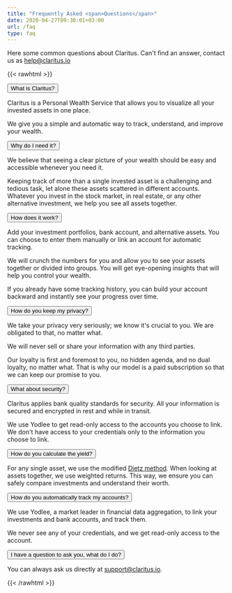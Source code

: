 ```yaml
---
title: "Frequently Asked <span>Questions</span>"
date: 2020-04-27T09:30:01+03:00
url: /faq
type: faq
---
```


Here some common questions about Claritus. Can't find an answer, contact us as help@claritus.io 


{{< rawhtml >}}
<div class="collapse">
  <button type="button" class="collapsible">What is Claritus?</button>
  <div class="content">
    <p>Claritus is a Personal Wealth Service that allows you to visualize all your invested assets in one place.</p>
    <p>We give you a simple and automatic way to track, understand, and improve your wealth.</p>
  </div>
  
  <button type="button" class="collapsible">Why do I need it?</button>
  <div class="content">
    <p>We believe that seeing a clear picture of your wealth should be easy and accessible whenever you need it.</p>
    <p>Keeping track of more than a single invested asset is a challenging and tedious task, let alone these assets scattered in different accounts. Whatever you invest in the stock market, in real estate, or any other alternative investment, we help you see all assets together.</p>
  </div>
  
  <button type="button" class="collapsible">How does it work?</button>
  <div class="content">
    <p>Add your investment portfolios, bank account, and alternative assets. You can choose to enter them manually or link an account for automatic tracking.</p>
    <p>We will crunch the numbers for you and allow you to see your assets together or divided into groups. You will get eye-opening insights that will help you control your wealth.</p>
    <p>If you already have some tracking history, you can build your account backward and instantly see your progress over time.</p>
  </div>
  
  <button type="button" class="collapsible">How do you keep my privacy?</button>
  <div class="content">
    <p>We take your privacy very seriously; we know it's crucial to you. We are obligated to that, no matter what.</p>
    <p>We will never sell or share your information with any third parties.</p>
    <p>Our loyalty is first and foremost to you, no hidden agenda, and no dual loyalty, no matter what. That is why our model is a paid subscription so that we can keep our promise to you.</p>
  </div>
  
  <button type="button" class="collapsible">What about security?</button>
  <div class="content">
    <p>Claritus applies bank quality standards for security. All your information is secured and encrypted in rest and while in transit.</p>
    <p>We use Yodlee to get read-only access to the accounts you choose to link. We don't have access to your credentials only to the information you choose to link.</p>
  </div>
  
  <button type="button" class="collapsible">How do you calculate the yield?</button>
  <div class="content">
    <p>For any single asset, we use the modified <a href="https://en.wikipedia.org/wiki/Modified_Dietz_method">Dietz method</a>. When looking at assets together, we use weighted returns. This way, we ensure you can safely compare investments and understand their worth.</p>
  </div>
  
  <button type="button" class="collapsible">How do you automatically track my accounts?</button>
  <div class="content">
    <p>We use Yodlee, a market leader in financial data aggregation, to link your investments and bank accounts, and track them.</p>
    <p>We never see any of your credentials, and we get read-only access to the account.</p>
  </div>
  
  <button type="button" class="collapsible">I have a question to ask you, what do I do?</button>
  <div class="content">
    <p>You can always ask us directly at <a href="mailto:support@claritus.io">support@claritus.io</a>.</p>
  </div>
</div>
{{< /rawhtml >}}
